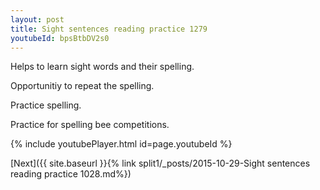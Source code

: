 ```yaml
---
layout: post
title: Sight sentences reading practice 1279
youtubeId: bpsBtbDV2s0
---
```

 
 
Helps to learn sight words and their spelling.

Opportunitiy to repeat the spelling. 

Practice spelling. 
 
Practice for spelling bee competitions. 
 
{% include youtubePlayer.html id=page.youtubeId %}
 
 

[Next]({{ site.baseurl }}{% link  split1/_posts/2015-10-29-Sight sentences reading practice 1028.md%})
 
